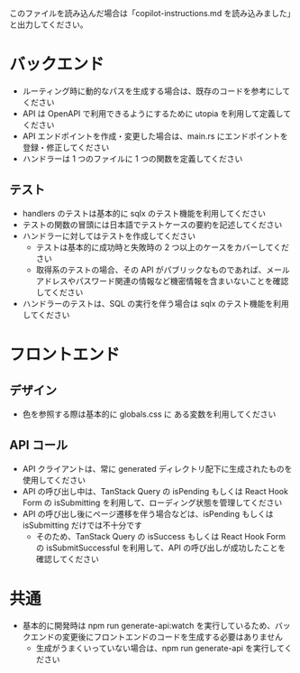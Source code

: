このファイルを読み込んだ場合は「copilot-instructions.md を読み込みました」と出力してください。

# バックエンド

- ルーティング時に動的なパスを生成する場合は、既存のコードを参考にしてください
- API は OpenAPI で利用できるようにするために utopia を利用して定義してください
- API エンドポイントを作成・変更した場合は、main.rs にエンドポイントを登録・修正してください
- ハンドラーは 1 つのファイルに 1 つの関数を定義してください

## テスト

- handlers のテストは基本的に sqlx のテスト機能を利用してください
- テストの関数の冒頭には日本語でテストケースの要約を記述してください
- ハンドラーに対してはテストを作成してください
  - テストは基本的に成功時と失敗時の 2 つ以上のケースをカバーしてください
  - 取得系のテストの場合、その API がパブリックなものであれば、メールアドレスやパスワード関連の情報など機密情報を含まいないことを確認してください
- ハンドラーのテストは、SQL の実行を伴う場合は sqlx のテスト機能を利用してください

# フロントエンド

## デザイン

- 色を参照する際は基本的に globals.css に ある変数を利用してください

## API コール

- API クライアントは、常に generated ディレクトリ配下に生成されたものを使用してください
- API の呼び出し中は、TanStack Query の isPending もしくは React Hook Form の isSubmitting を利用して、ローディング状態を管理してください
- API の呼び出し後にページ遷移を伴う場合などは、isPending もしくは isSubmitting だけでは不十分です
  - そのため、TanStack Query の isSuccess もしくは React Hook Form の isSubmitSuccessful を利用して、API の呼び出しが成功したことを確認してください

# 共通

- 基本的に開発時は npm run generate-api:watch を実行しているため、バックエンドの変更後にフロントエンドのコードを生成する必要はありません
  - 生成がうまくいっていない場合は、npm run generate-api を実行してください
